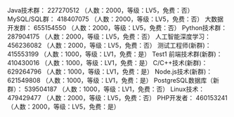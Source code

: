 Java技术群： 227270512 （人数：2000，等级：LV5，免费：否）
MySQL/SQL群： 418407075 （人数：2000，等级：LV5，免费：否）
大数据开发群： 655154550 （人数：2000，等级：LV5，免费：否）
Python技术群： 287904175 （人数：2000，等级：LV5，免费：否）
人工智能深度学习： 456236082 （人数：2000，等级：LV5，免费：否）
测试工程师(新群)： 415553199 （人数：1000，等级：LV1，免费：是）
Test1
前端技术群(新群)： 410430016 （人数：1000，等级：LV1，免费：是）
C/C++技术(新群)： 629264796 （人数：1000，等级：LV1，免费：是）
Node.js技术(新群)： 621549808 （人数：1000，等级：LV1，免费：是）
PostgreSQL数据库（新群）： 539504187 （人数：1000，等级：LV1，免费：否）
Linux技术： 479429477 （人数：2000，等级：LV5，免费：否）
PHP开发者： 460153241 （人数：2000，等级：LV5，免费：是）
